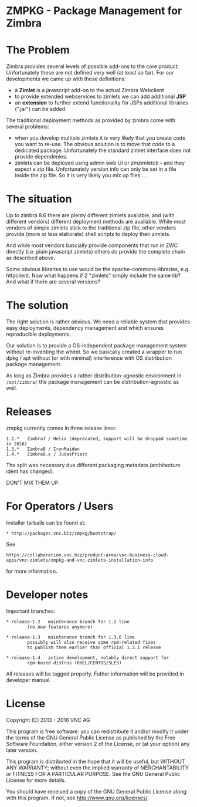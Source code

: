 ZMPKG - Package Management for Zimbra
=====================================

# The Problem

Zimbra provides several levels of possible add-ons to the core product. Unfortunately these are not defined very well (at least so far). For our developments we came up with these definitions:

* a **Zimlet** is a javascript add-on to the actual Zimbra Webclient
* to provide extended webservices to zimlets we can add additional **JSP**
* an **extension** to further extend functionality for JSPs additional libraries (".jar") can be added

The traditional deployment methods as provided by zimbra come with several problems:

* when you develop multiple zimlets it is very likely that you create code you want to re-use. The obvious solution is to move that code to a dedicated package. Unfortunately the standard zimlet interface does not provide dependenies.
* zimlets can be deployed using admin web UI or *zmzimletctl* - and they expect a zip file. Unfortunately version info can only be set in a file inside the zip file. So it is very likely you mix up files ...

# The situation

Up to zimbra 8.6 there are plenty different zimlets available, and (with different vendors) different deployment methods are available. While most vendors of simple zimlets stick to the traditional zip file, other vendors provide (more or less elaborate) shell scripts to deploy their zimlets.

And while most vendors bascially provide components that run in ZWC directly (i.e. plain javascript zimlets) others do provide the complete chain as described above.

Some obvious libraries to use would be the apache-commons-libraries, e.g. httpclient. Now what happens if 2 "zimlets" simply include the same lib? And what if there are several versions?

# The solution

The right solution is rather obvious. We need a reliable system that provides easy deployments, dependency management and which ensures reproducible deployments.

Our solution is to provide a OS-independent package management system without re-inventing the wheel. So we basically created a wrapper to run dpkg / apt without (or with minimal) interference with OS distribution package management.

As long as Zimbra provides a rather distribution-agnostic environment in `/opt/zimbra/` the package management can be distribution-agnostic as well.


# Releases

zmpkg currently comes in three release lines:

	1.2.*	Zimbra7 / Helix (deprecated, support will be dropped sometime in 2016)
	1.3.*	Zimbra8 / IronMaiden
	1.4.*	Zimbra8.x / JudasPriest

The split was necessary due different packaging metadata (architecture ident has changed).

DON'T MIX THEM UP.


# For Operators / Users

Installer tarballs can be found at:

    * http://packages.vnc.biz/zmpkg/bootstrap/

See

    https://collaboration.vnc.biz/product-area/vnc-business-cloud-apps/vnc-zimlets/zmpkg-and-vnc-zimlets-installation-info

for more information.


# Developer notes

Important branches:

	* release-1.2	maintenance branch for 1.2 line
			(no new features anymore)

	* release-1.3	maintenance branch for 1.3.0 line
			possibly will also receive some rpm-related fixes
			to publish them earlier than official 1.3.1 release

	* release-1.4	active development, notably direct support for
			rpm-based distros (RHEL/CENTOS/SLES)

All releases will be tagged properly. Futher information will be provided in developer manual.

# License

Copyright (C) 2013 - 2016 VNC AG

This program is free software: you can redistribute it and/or modify it under the terms of the GNU General Public License as published by the Free Software Foundation, either version 2 of the License, or (at your option) any later version.

This program is distributed in the hope that it will be useful, but WITHOUT ANY WARRANTY; without even the implied warranty of MERCHANTABILITY or FITNESS FOR A PARTICULAR PURPOSE. See the GNU General Public License for more details.

You should have received a copy of the GNU General Public License along with this program. If not, see http://www.gnu.org/licenses/.

